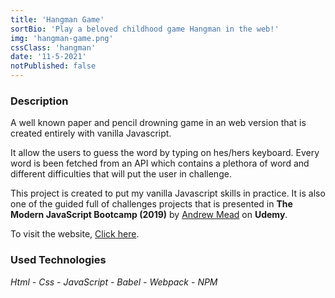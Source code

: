 ```yaml
---
title: 'Hangman Game'
sortBio: 'Play a beloved childhood game Hangman in the web!'
img: 'hangman-game.png'
cssClass: 'hangman'
date: '11-5-2021'
notPublished: false
---
```


### Description

A well known paper and pencil drowning game in an web version that is created entirely with vanilla Javascript.

It allow the users to guess the word by typing on hes/hers keyboard. Every word is been fetched from an API which contains a plethora of word and different difficulties that will put the user in challenge.

This project is created to put my vanilla Javascript skills in practice. It is also one of the guided full of challenges projects that is presented in **The Modern JavaScript Bootcamp (2019)** by [Andrew Mead](https://mead.io/) on **Udemy**.

To visit the website, [Click here](http://hangman-app-vanjs.surge.sh/).

### Used Technologies

_Html - Css - JavaScript - Babel - Webpack - NPM_
